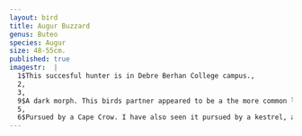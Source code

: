 ```yaml
---
layout: bird
title: Augur Buzzard
genus: Buteo
species: Augur
size: 48-55cm.
published: true
imagestr:  | 
  1$This succesful hunter is in Debre Berhan College campus.,
  2,
  3,
  9$A dark morph. This birds partner appeared to be a the more common light morph.,
  5,
  6$Pursued by a Cape Crow. I have also seen it pursued by a kestrel, and (mountain?) buzzard.
---
```








<!--
This succesful hunter is in Debre Berhan College campus.

  <div class="w3-row w3-margin">
    <div class="w3-third w3-container w3-centered">
      <img id="img9" src="/assets/images/birdsofdb/{{ page.title | replace: ' ', '_' }}9.jpg" class="w3-image" style="height:300px">
    </div>
    <div class="w3-third w3-container">
      <img id="img5" src="/assets/images/birdsofdb/{{ page.title | replace: ' ', '_' }}5.jpg" class="w3-image" style="height:300px">
    </div>
  </div>

A dark morph. This birds partner appeared to be a the more common light morph.

  <div class="w3-row w3-margin">
    <div class="w3-third w3-container w3-centered">
      <img id="img6" src="/assets/images/birdsofdb/{{ page.title | replace: ' ', '_' }}6.jpg" class="w3-image" style="height:300px">
    </div>
  </div>

Pursued by a Cape Crow. I have also seen it pursued by a kestrel, and (mountain?) buzzard.
-->

